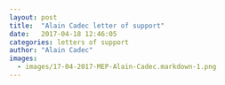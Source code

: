 ```yaml
---
layout: post
title:  "Alain Cadec letter of support"
date:   2017-04-18 12:46:05
categories: letters of support
author: "Alain Cadec"
images:
  - images/17-04-2017-MEP-Alain-Cadec.markdown-1.png 
---
```

